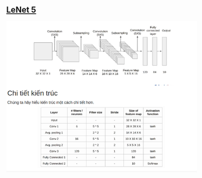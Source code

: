 ## **[LeNet 5](https://www.analyticsvidhya.com/blog/2021/03/the-architecture-of-lenet-5/)**

![Lenet 5](https://github.com/denotevn/Deep-Learning-Specialization-Coursera/blob/main/C4%20-%20Convolutional%20Neural%20Networks/Week%202/images/Lenet%205.png)